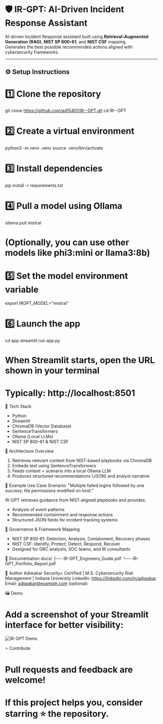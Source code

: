 # 🛡️ IR-GPT: AI-Driven Incident Response Assistant

AI-driven Incident Response assistant built using **Retrieval-Augmented Generation (RAG)**, **NIST SP 800-61**, and **NIST CSF** mapping.  
Generates the best possible recommended actions aligned with cybersecurity frameworks.

---

## ⚙️ Setup Instructions

# 1️⃣ Clone the repository
git clone https://github.com/ad15401/IR--GPT.git
cd IR--GPT

# 2️⃣ Create a virtual environment
python3 -m venv .venv
source .venv/bin/activate

# 3️⃣ Install dependencies
pip install -r requirements.txt

# 4️⃣ Pull a model using Ollama
ollama pull mistral
# (Optionally, you can use other models like phi3:mini or llama3:8b)

# 5️⃣ Set the model environment variable
export IRGPT_MODEL="mistral"

# 6️⃣ Launch the app
cd app
streamlit run app.py

# When Streamlit starts, open the URL shown in your terminal
# Typically: http://localhost:8501

🧩 Tech Stack
- Python
- Streamlit
- ChromaDB (Vector Database)
- SentenceTransformers
- Ollama (Local LLMs)
- NIST SP 800-61 & NIST CSF

🧠 Architecture Overview
1. Retrieves relevant content from NIST-based playbooks via ChromaDB
2. Embeds text using SentenceTransformers
3. Feeds context + scenario into a local Ollama LLM
4. Produces structured recommendations (JSON) and analyst narrative

🧠 Example Use Case
Scenario:
"Multiple failed logins followed by one success; file permissions modified on host."

IR-GPT retrieves guidance from NIST-aligned playbooks and provides:
- Analysis of event patterns
- Recommended containment and response actions
- Structured JSON fields for incident tracking systems

🧰 Governance & Framework Mapping
- NIST SP 800-61: Detection, Analysis, Containment, Recovery phases
- NIST CSF: Identify, Protect, Detect, Respond, Recover
- Designed for GRC analysts, SOC teams, and IR consultants

📄 Documentation
docs/
├── IR-GPT_Engineers_Guide.pdf
└── IR-GPT_Portfolio_Report.pdf

👤 Author
Adiwakar
Security+ Certified | M.S. Cybersecurity Risk Management | Indiana University
LinkedIn: https://linkedin.com/in/adiwakar
Email: adiwakar@example.com (optional)

🖼️ Demo
# Add a screenshot of your Streamlit interface for better visibility:
![IR-GPT Demo](docs/IR-GPT-Demo.png)

⭐ Contribute
# Pull requests and feedback are welcome!
# If this project helps you, consider starring ⭐ the repository.


